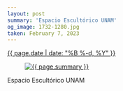```yaml
---
layout: post
summary: 'Espacio Escultórico UNAM'
og_image: 1732-1280.jpg
taken: February 7, 2023
---
```


<div class="post">
 <time>
  <a href="/1732">
   {{ page.date | date: "%B %-d, %Y" }}
  </a>
 </time>
 <a href="/1732">
  <figure data-taken="2/7/2023">
   <img alt="{{ page.summary }}" sizes="(min-width: 700px) 50vw, calc(100vw - 2rem)" src="{{ site.assets_url }}/1732-640.jpg" srcset="{{ site.assets_url }}/1732-320.jpg 320w, {{ site.assets_url }}/1732-640.jpg 640w, {{ site.assets_url }}/1732-960.jpg 960w, {{ site.assets_url }}/1732-1280.jpg 1280w"/>
  </figure>
 </a>
 <span>
  Espacio Escultórico UNAM
 </span>
</div>
